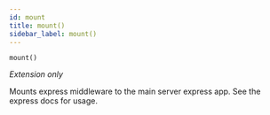 ```yaml
---
id: mount
title: mount()
sidebar_label: mount()
---
```


`mount()`

_Extension only_

Mounts express middleware to the main server express app. See the express docs for usage.
